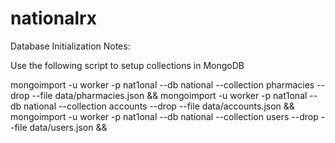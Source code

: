 # nationalrx

Database Initialization Notes:

Use the following script to setup collections in MongoDB

mongoimport -u worker -p nat1onal --db national --collection pharmacies --drop --file data/pharmacies.json &&
mongoimport -u worker -p nat1onal --db national --collection accounts --drop --file data/accounts.json &&
mongoimport -u worker -p nat1onal --db national --collection users --drop --file data/users.json &&